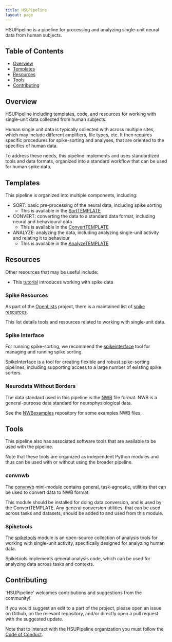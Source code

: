 ```yaml
---
title: HSUPipeline
layout: page
---
```


HSUPipeline is a pipeline for processing and analyzing single-unit neural data from human subjects.

## Table of Contents

- [Overview](#overview)
- [Templates](#templates)
- [Resources](#resources)
- [Tools](#tools)
- [Contributing](#contributing)

## Overview

HSUPipeline including templates, code, and resources for
working with single-unit data collected from human subjects.

Human single unit data is typically collected with across multiple sites,
which may include different amplifiers, file types, etc.
It then requires specific procedures for spike-sorting and analyses, that
are oriented to the specifics of human data.

To address these needs, this pipeline implements and uses standardized tools and data
formats, organized into a standard workflow that can be used for human spike data.

## Templates

This pipeline is organized into multiple components, including:
- SORT: basic pre-processing of the neural data, including spike sorting
    - This is available in the [SortTEMPLATE](https://github.com/HSUPipeline/SortTEMPLATE)
- CONVERT: converting the data to a standard data format, including neural and behavioural data
    - This is available in the [ConvertTEMPLATE](https://github.com/HSUPipeline/ConvertTEMPLATE)
- ANALYZE: analyzing the data, including analyzing single-unit activity and relating it to behaviour
    - This is available in the [AnalyzeTEMPLATE](https://github.com/HSUPipeline/AnalyzeTEMPLATE)

## Resources

Other resources that may be useful include:
- This [tutorial](https://github.com/HSUPipeline/SpikeTutorial) introduces working with spike data

### Spike Resources

As part of the
[OpenLists](https://openlists.github.io/) project,
there is a maintained list of
[spike resources](https://github.com/openlists/SpikeResources).

This list details tools and resources related to working with single-unit data.

### Spike Interface

For running spike-sorting, we recommend the
[spikeinterface](https://github.com/SpikeInterface/spikeinterface)
tool for managing and running spike sorting.

SpikeInterface is a tool for creating flexible and robust
spike-sorting pipelines, including supporting access to a large
number of existing spike sorters.

### Neurodata Without Borders

The data standard used in this pipeline is the
[NWB](https://www.nwb.org/) file format.
NWB is a general-purpose data standard for neurophysiological data.

See the
[NWBexamples](https://github.com/HSUPipeline/NWBExamples)
repository for some examples NWB files.

## Tools

This pipeline also has associated software tools that are available to be used with the pipeline.

Note that these tools are organized as independent Python modules and thus can be used
with or without using the broader pipeline.

### convnwb

The [convnwb](https://github.com/HSUPipeline/convnwb)
mini-module contains general, task-agnostic, utilities that can be used to convert data to NWB format.

This module should be installed for doing data conversion, and is used by the ConvertTEMPLATE.
Any general conversion utilities, that can be used across tasks and datasets, should be added to and used from this module.

### Spiketools

The [spiketools](https://github.com/spiketools/spiketools)
module is an open-source collection of analysis tools for working with single-unit activity,
specifically designed for analyzing human data.

Spiketools implements general analysis code, which can be used for analyzing data across tasks and contexts.

## Contributing

'HSUPipeline' welcomes contributions and suggestions from the community!

If you would suggest an edit to a part of the project, please open an issue on Github, on the relevant repository,
and/or directly open a pull request with the suggested update.

Note that to interact with the HSUPipeline organization you must follow the
[Code of Conduct](https://github.com/HSUPipeline/Overview/blob/main/CODE_OF_CONDUCT.md).
